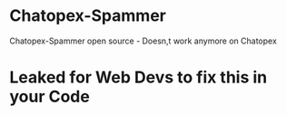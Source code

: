 # Chatopex-Spammer
Chatopex-Spammer open source - Doesn,t work anymore on Chatopex 

# Leaked for Web Devs to fix this in your Code

